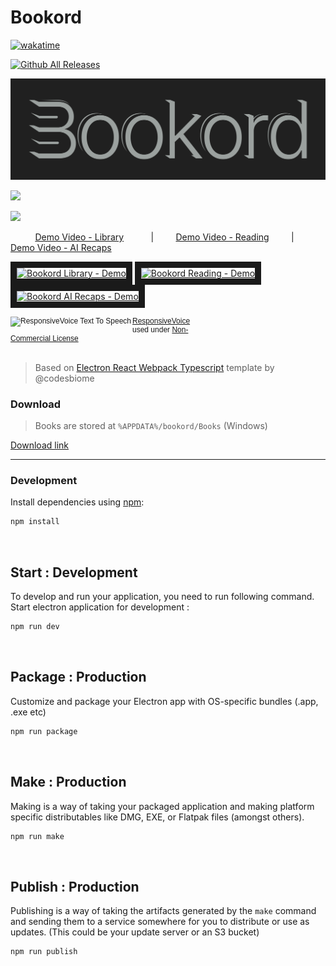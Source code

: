 # Bookord

[![wakatime](https://wakatime.com/badge/github/LiprikON2/Bookord.svg)](https://wakatime.com/badge/github/LiprikON2/Bookord)

[![Github All Releases](https://img.shields.io/github/downloads/liprikon2/bookord/total.svg)]()



![](assets/icons/brand/bookord-logo.svg)

![](https://i.imgur.com/I25O50n.png)

![](https://i.imgur.com/k8MDUEz.png)


&nbsp;&nbsp;&nbsp;&nbsp;&nbsp;&nbsp;&nbsp;&nbsp;&nbsp; [Demo Video - Library](https://www.youtube.com/watch?v=i9kWWFO5MVY) &nbsp;&nbsp;&nbsp;&nbsp;&nbsp;&nbsp;&nbsp;&nbsp;&nbsp; | &nbsp;&nbsp;&nbsp;&nbsp;&nbsp;&nbsp;&nbsp; [Demo Video - Reading](https://www.youtube.com/watch?v=95-NBEa5OIw) &nbsp;&nbsp;&nbsp;&nbsp;&nbsp;&nbsp;&nbsp; | &nbsp;&nbsp;&nbsp;&nbsp;&nbsp;&nbsp;&nbsp;&nbsp;&nbsp; [Demo Video - AI Recaps](https://www.youtube.com/watch?v=i9kWWFO5MVY)

<a href="http://www.youtube.com/watch?feature=player_embedded&v=lXqP77dod8o
" target="_blank"><img src="http://img.youtube.com/vi/lXqP77dod8o/0.jpg" 
alt="Bookord Library - Demo" width="240" height="180" border="10" /></a>
<a href="http://www.youtube.com/watch?feature=player_embedded&v=95-NBEa5OIw
" target="_blank"><img src="http://img.youtube.com/vi/95-NBEa5OIw/0.jpg" 
alt="Bookord Reading - Demo" width="240" height="180" border="10" /></a>
<a href="http://www.youtube.com/watch?feature=player_embedded&v=i9kWWFO5MVY
" target="_blank"><img src="http://img.youtube.com/vi/i9kWWFO5MVY/0.jpg" 
alt="Bookord AI Recaps - Demo" width="240" height="180" border="10" /></a>


<div style="width:300px;vertical-align:top;font-family: Arial;font-size:9pt;line-height: normal">
<a rel="license" href="//responsivevoice.org/"><img title="ResponsiveVoice Text To Speech" src="https://responsivevoice.org/wp-content/uploads/2014/08/120x31.png" style="float:left;padding-right:2px" /></a><span xmlns:dct="https://purl.org/dc/terms/" property="dct:title"><a href="//responsivevoice.org/" target="_blank" title="ResponsiveVoice Text To Speech">ResponsiveVoice</a></span> used under <a rel="license" href="https://creativecommons.org/licenses/by-nc-nd/4.0/" title="Creative Commons Attribution-NonCommercial-NoDerivatives 4.0 International License">Non-Commercial License</a></div>
<div style="clear:both;">&nbsp;</div>


> Based on [Electron React Webpack Typescript](https://github.com/codesbiome/electron-react-webpack-typescript-2024) template by @codesbiome


### Download
> Books are stored at `%APPDATA%/bookord/Books` (Windows)

[Download link](https://github.com/LiprikON2/bookord/releases/latest)


___



### Development


Install dependencies using [npm](https://www.npmjs.com/):

```bash
npm install
```

<br />

## Start : Development

To develop and run your application, you need to run following command.
<br />
Start electron application for development :

```bash
npm run dev
```

<br />



## Package : Production

Customize and package your Electron app with OS-specific bundles (.app, .exe etc)

```bash
npm run package
```

<br />

## Make : Production

Making is a way of taking your packaged application and making platform specific distributables like DMG, EXE, or Flatpak files (amongst others).

```bash
npm run make
```

<br />

## Publish : Production

Publishing is a way of taking the artifacts generated by the `make` command and sending them to a service somewhere for you to distribute or use as updates. (This could be your update server or an S3 bucket)

```bash
npm run publish
```

<br />

